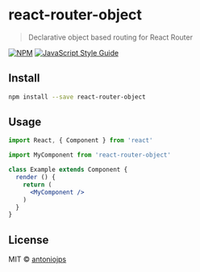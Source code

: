 # react-router-object

> Declarative object based routing for React Router

[![NPM](https://img.shields.io/npm/v/react-router-object.svg)](https://www.npmjs.com/package/react-router-object) [![JavaScript Style Guide](https://img.shields.io/badge/code_style-standard-brightgreen.svg)](https://standardjs.com)

## Install

```bash
npm install --save react-router-object
```

## Usage

```jsx
import React, { Component } from 'react'

import MyComponent from 'react-router-object'

class Example extends Component {
  render () {
    return (
      <MyComponent />
    )
  }
}
```

## License

MIT © [antoniojps](https://github.com/antoniojps)
